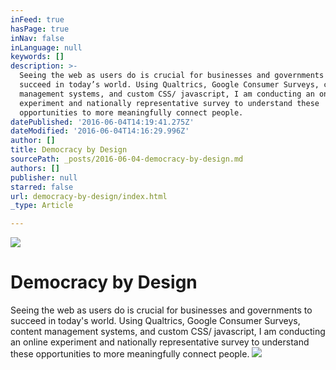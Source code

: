 ```yaml
---
inFeed: true
hasPage: true
inNav: false
inLanguage: null
keywords: []
description: >-
  Seeing the web as users do is crucial for businesses and governments to
  succeed in today’s world. Using Qualtrics, Google Consumer Surveys, content
  management systems, and custom CSS/ javascript, I am conducting an online
  experiment and nationally representative survey to understand these
  opportunities to more meaningfully connect people.
datePublished: '2016-06-04T14:19:41.275Z'
dateModified: '2016-06-04T14:16:29.996Z'
author: []
title: Democracy by Design
sourcePath: _posts/2016-06-04-democracy-by-design.md
authors: []
publisher: null
starred: false
url: democracy-by-design/index.html
_type: Article

---
```

![](https://the-grid-user-content.s3-us-west-2.amazonaws.com/5d05826e-66e4-4f0e-a79c-ce1d0baef824.jpg)

# Democracy by Design

Seeing the web as users do is crucial for businesses and governments to succeed in today's world. Using Qualtrics, Google Consumer Surveys, content management systems, and custom CSS/ javascript, I am conducting an online experiment and nationally representative survey to understand these opportunities to more meaningfully connect people.
![](https://the-grid-user-content.s3-us-west-2.amazonaws.com/16876b42-38b2-4d3d-82f1-0dde92233533.jpg)
